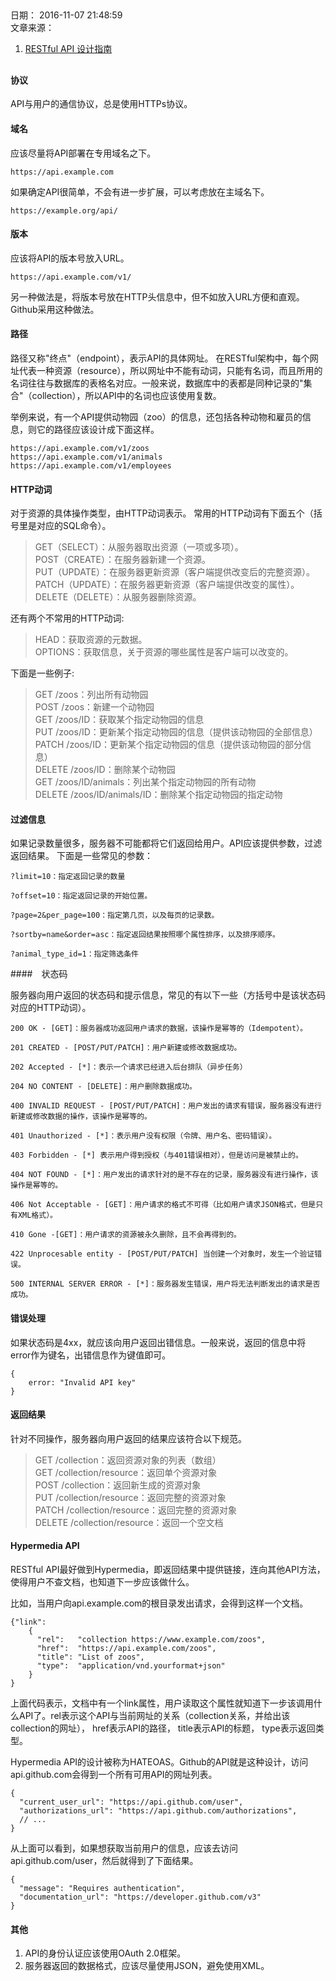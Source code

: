 ##
日期： 2016-11-07 21:48:59  
文章来源：  
1. [RESTful API 设计指南](http://www.ruanyifeng.com/blog/2014/05/restful_api.html)
##


#### 协议

API与用户的通信协议，总是使用HTTPs协议。

#### 域名

应该尽量将API部署在专用域名之下。

	https://api.example.com
如果确定API很简单，不会有进一步扩展，可以考虑放在主域名下。

	https://example.org/api/

#### 版本

应该将API的版本号放入URL。

	https://api.example.com/v1/
另一种做法是，将版本号放在HTTP头信息中，但不如放入URL方便和直观。Github采用这种做法。

#### 路径

路径又称"终点"（endpoint），表示API的具体网址。
在RESTful架构中，每个网址代表一种资源（resource），所以网址中不能有动词，只能有名词，而且所用的名词往往与数据库的表格名对应。一般来说，数据库中的表都是同种记录的"集合"（collection），所以API中的名词也应该使用复数。

举例来说，有一个API提供动物园（zoo）的信息，还包括各种动物和雇员的信息，则它的路径应该设计成下面这样。
	
	https://api.example.com/v1/zoos
	https://api.example.com/v1/animals
	https://api.example.com/v1/employees

#### HTTP动词

对于资源的具体操作类型，由HTTP动词表示。
常用的HTTP动词有下面五个（括号里是对应的SQL命令）。

> GET（SELECT）：从服务器取出资源（一项或多项）。  
> POST（CREATE）：在服务器新建一个资源。  
> PUT（UPDATE）：在服务器更新资源（客户端提供改变后的完整资源）。  
> PATCH（UPDATE）：在服务器更新资源（客户端提供改变的属性）。   
> DELETE（DELETE）：从服务器删除资源。  

还有两个不常用的HTTP动词:

> HEAD：获取资源的元数据。  
> OPTIONS：获取信息，关于资源的哪些属性是客户端可以改变的。

下面是一些例子:

> GET /zoos：列出所有动物园  
> POST /zoos：新建一个动物园  
> GET /zoos/ID：获取某个指定动物园的信息  
> PUT /zoos/ID：更新某个指定动物园的信息（提供该动物园的全部信息）  
> PATCH /zoos/ID：更新某个指定动物园的信息（提供该动物园的部分信息）  
> DELETE /zoos/ID：删除某个动物园  
> GET /zoos/ID/animals：列出某个指定动物园的所有动物  
> DELETE /zoos/ID/animals/ID：删除某个指定动物园的指定动物 

#### 过滤信息

如果记录数量很多，服务器不可能都将它们返回给用户。API应该提供参数，过滤返回结果。
下面是一些常见的参数：
	
	?limit=10：指定返回记录的数量

	?offset=10：指定返回记录的开始位置。

	?page=2&per_page=100：指定第几页，以及每页的记录数。

	?sortby=name&order=asc：指定返回结果按照哪个属性排序，以及排序顺序。

	?animal_type_id=1：指定筛选条件

####　状态码

服务器向用户返回的状态码和提示信息，常见的有以下一些（方括号中是该状态码对应的HTTP动词）。

	200 OK - [GET]：服务器成功返回用户请求的数据，该操作是幂等的（Idempotent）。

	201 CREATED - [POST/PUT/PATCH]：用户新建或修改数据成功。

	202 Accepted - [*]：表示一个请求已经进入后台排队（异步任务）

	204 NO CONTENT - [DELETE]：用户删除数据成功。

	400 INVALID REQUEST - [POST/PUT/PATCH]：用户发出的请求有错误，服务器没有进行新建或修改数据的操作，该操作是幂等的。

	401 Unauthorized - [*]：表示用户没有权限（令牌、用户名、密码错误）。

	403 Forbidden - [*] 表示用户得到授权（与401错误相对），但是访问是被禁止的。

	404 NOT FOUND - [*]：用户发出的请求针对的是不存在的记录，服务器没有进行操作，该操作是幂等的。

	406 Not Acceptable - [GET]：用户请求的格式不可得（比如用户请求JSON格式，但是只有XML格式）。

	410 Gone -[GET]：用户请求的资源被永久删除，且不会再得到的。

	422 Unprocesable entity - [POST/PUT/PATCH] 当创建一个对象时，发生一个验证错误。

	500 INTERNAL SERVER ERROR - [*]：服务器发生错误，用户将无法判断发出的请求是否成功。

#### 错误处理

如果状态码是4xx，就应该向用户返回出错信息。一般来说，返回的信息中将error作为键名，出错信息作为键值即可。

	{
	    error: "Invalid API key"
	}

#### 返回结果

针对不同操作，服务器向用户返回的结果应该符合以下规范。

> GET /collection：返回资源对象的列表（数组）  
> GET /collection/resource：返回单个资源对象   
> POST /collection：返回新生成的资源对象   
> PUT /collection/resource：返回完整的资源对象   
> PATCH /collection/resource：返回完整的资源对象   
> DELETE /collection/resource：返回一个空文档  

#### Hypermedia API

RESTful API最好做到Hypermedia，即返回结果中提供链接，连向其他API方法，使得用户不查文档，也知道下一步应该做什么。

比如，当用户向api.example.com的根目录发出请求，会得到这样一个文档。
	
	{"link": 
		{
		  "rel":   "collection https://www.example.com/zoos",
		  "href":  "https://api.example.com/zoos",
		  "title": "List of zoos",
		  "type":  "application/vnd.yourformat+json"
		}
	}

上面代码表示，文档中有一个link属性，用户读取这个属性就知道下一步该调用什么API了。rel表示这个API与当前网址的关系（collection关系，并给出该collection的网址）， href表示API的路径， title表示API的标题， type表示返回类型。

Hypermedia API的设计被称为HATEOAS。Github的API就是这种设计，访问api.github.com会得到一个所有可用API的网址列表。

	{
	  "current_user_url": "https://api.github.com/user",
	  "authorizations_url": "https://api.github.com/authorizations",
	  // ...
	}

从上面可以看到，如果想获取当前用户的信息，应该去访问api.github.com/user，然后就得到了下面结果。
	
	{
	  "message": "Requires authentication",
	  "documentation_url": "https://developer.github.com/v3"
	}

#### 其他
1. API的身份认证应该使用OAuth 2.0框架。
2. 服务器返回的数据格式，应该尽量使用JSON，避免使用XML。